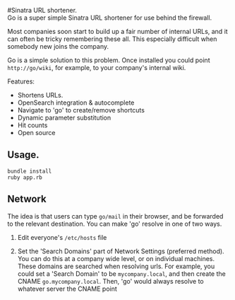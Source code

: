#Sinatra URL shortener.         
Go is a super simple Sinatra URL shortener for use behind the firewall. 
   
Most companies soon start to build up a fair number of internal URLs, and it can often be tricky remembering these all. This especially difficult when somebody new joins the company. 

Go is a simple solution to this problem. Once installed you could point `http://go/wiki`, for example, to your company's internal wiki.     
                                  
Features:                       
* Shortens URLs.                
* OpenSearch integration & autocomplete     
* Navigate to 'go' to create/remove shortcuts     
* Dynamic parameter substitution    
* Hit counts         
* Open source         
               
## Usage.               
    bundle install      
    ruby app.rb       
        
## Network  

The idea is that users can type `go/mail` in their browser, and be forwarded
to the relevant destination. You can make 'go' resolve in one of two ways.

1. Edit everyone's `/etc/hosts` file

2. Set the 'Search Domains' part of Network Settings (preferred method). You can do this
   at a company wide level, or on individual machines. These domains are
   searched when resolving urls. For example, you could set a 'Search Domain'
   to be `mycompany.local`, and then create the CNAME `go.mycompany.local`.
   Then, 'go' would always resolve to whatever server the CNAME point
